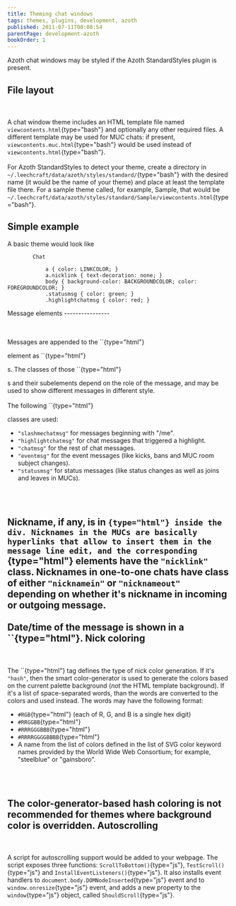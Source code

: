 ```yaml
---
title: Theming chat windows
tags: themes, plugins, development, azoth
published: 2011-07-11T00:08:54
parentPage: development-azoth
bookOrder: 1
---
```


Azoth chat windows may be styled if the Azoth StandardStyles plugin is
present.

File layout
-----------

\
\
A chat window theme includes an HTML template file named
`viewcontents.html`{type="bash"} and optionally any other required
files. A different template may be used for MUC chats: if present,
`viewcontents.muc.html`{type="bash"} would be used instead of
`viewcontents.html`{type="bash"}.\
\
For Azoth StandardStyles to detect your theme, create a directory in
`~/.leechcraft/data/azoth/styles/standard/`{type="bash"} with the
desired name (it would be the name of your theme) and place at least the
template file there. For a sample theme called, for example, Sample,
that would be
`~/.leechcraft/data/azoth/styles/standard/Sample/viewcontents.html`{type="bash"}.

Simple example
--------------

A basic theme would look like



    	
    		
    		
    		
    		Chat
    		
    			a { color: LINKCOLOR; }
    			a.nicklink { text-decoration: none; }
    			body { background-color: BACKGROUNDCOLOR; color: FOREGROUNDCOLOR; }
    			.statusmsg { color: green; }
    			.highlightchatmsg { color: red; }
    		
    	
    	

</pre>
Message elements
----------------

\
\
Messages are appended to the ``{type="html"}

</code> element as ``{type="html"}

<div>

</code>s. The classes of those ``{type="html"}
<div>

</code>s and their subelements depend on the role of the message, and
may be used to show different messages in different style.\
\
The following ``{type="html"}
<div>

</code> classes are used:
-   `"slashmechatmsg"` for messages beginning with "/me".
-   `"highlightchatmsg"` for chat messages that triggered a highlight.
-   `"chatmsg"` for the rest of chat messages.
-   `"eventmsg"` for the event messages (like kicks, bans and MUC room
    subject changes).
-   `"statusmsg"` for status messages (like status changes as well as
    joins and leaves in MUCs).

\
\
Nickname, if any, is in ``{type="html"} inside the div. Nicknames in the
MUCs are basically hyperlinks that allow to insert them in the message
line edit, and the corresponding ``{type="html"} elements have the
`"nicklink"` class. Nicknames in one-to-one chats have class of either
`"nicknamein"` or `"nicknameout"` depending on whether it's nickname in
incoming or outgoing message.\
\
Date/time of the message is shown in a ``{type="html"}.
Nick coloring
-------------

\
\
The ``{type="html"} tag defines the type of nick color generation. If
it's `"hash"`, then the smart color-generator is used to generate the
colors based on the current palette background (*not* the HTML template
background). If it's a list of space-separated words, than the words are
converted to the colors and used instead. The words may have the
following format:
-   `#RGB`{type="html"} (each of R, G, and B is a single hex digit)
-   `#RRGGBB`{type="html"}
-   `#RRRGGGBBB`{type="html"}
-   `#RRRRGGGGBBBB`{type="html"}
-   A name from the list of colors defined in the list of SVG color
    keyword names provided by the World Wide Web Consortium; for
    example, "steelblue" or "gainsboro".

\
\
The color-generator-based hash coloring is not recommended for themes
where background color is overridden.
Autoscrolling
-------------

\
\
A script for autoscrolling support would be added to your webpage. The
script exposes three functions: `ScrollToBottom()`{type="js"},
`TestScroll()`{type="js"} and `InstallEventListeners()`{type="js"}. It
also installs event handlers to
`document.body.DOMNodeInserted`{type="js"} event and to
`window.onresize`{type="js"} event, and adds a new property to the
`window`{type="js"} object, called `ShouldScroll`{type="js"}.

</div>

</div>

</div>